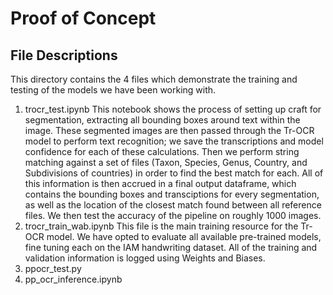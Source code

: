 # Proof of Concept 

## File Descriptions
This directory contains the 4 files which demonstrate the training and testing of the models we have been working with. 
1. trocr_test.ipynb
This notebook shows the process of setting up craft for segmentation, extracting all bounding boxes around text within the image. These segmented images are then passed through the Tr-OCR model to perform text recognition; we save the transcriptions and model confidence for each of these calculations. Then we perform string matching against a set of files (Taxon, Species, Genus, Country, and Subdivisions of countries) in order to find the best match for each.  All of this information is then accrued in a final output dataframe, which contains the bounding boxes and transciptions for every segmentation, as well as the location of the closest match found between all reference files. We then test the accuracy of the pipeline on roughly 1000 images. 
2. trocr_train_wab.ipynb
This file is the main training resource for the Tr-OCR model. We have opted to evaluate all available pre-trained models, fine tuning each on the IAM handwriting dataset. All of the training and validation information is logged using Weights and Biases. 
3. ppocr_test.py
4. pp_ocr_inference.ipynb